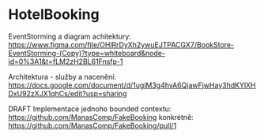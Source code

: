 # HotelBooking

EventStorming a diagram achitektury: https://www.figma.com/file/OHlRrDyXh2ywuEJTPACGX7/BookStore-EventStorming-(Copy)?type=whiteboard&node-id=0%3A1&t=fLM2zH2BL61Fnsfp-1

Architektura - služby a nacenění: https://docs.google.com/document/d/1ugjM3g4hvA6QjawFjwHay3hdKYlXHDxU92zXJX1qhCs/edit?usp=sharing

DRAFT Implementace jednoho bounded contextu:
https://github.com/ManasComp/FakeBooking
konkrétně: https://github.com/ManasComp/FakeBooking/pull/1

